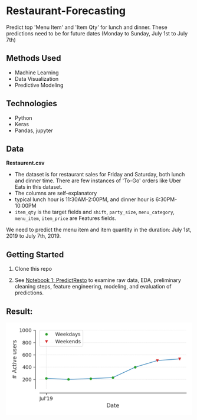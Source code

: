# Restaurant-Forecasting
 Predict top 'Menu Item' and 'Item Qty' for lunch and dinner. These predictions need to be for future dates (Monday to Sunday, July 1st to July 7th)

## Methods Used
- Machine Learning
- Data Visualization
- Predictive Modeling
## Technologies
- Python
- Keras
- Pandas, jupyter

## Data  
**Restaurent.csv**
- The dataset is for restaurant sales for Friday and Saturday, both lunch and dinner time. There are few instances of 'To-Go' orders like Uber Eats in this dataset.
- The columns are self-explanatory
- typical lunch hour is 11:30AM-2:00PM, and dinner hour is 6:30PM-10:00PM
- `item_qty` is the target fields and `shift`, `party_size`, `menu_category`, `menu_item`, `item_price` are Features fields.

We need to predict the menu item and item quantity in the duration: July 1st, 2019 to July 7th, 2019. 

## Getting Started
1. Clone this repo    

2. See [Notebook 1: PredictResto](https://github.com/shubhamchouksey/Restaurant-Forecasting/blob/master/PredictResto.ipynb) to examine raw data, EDA, preliminary cleaning steps, feature engineering, modeling, and evaluation of predictions.

## Result:

![](https://github.com/shubhamchouksey/Restaurant-Forecasting/blob/master/Figure/paper_fig_2.png)
